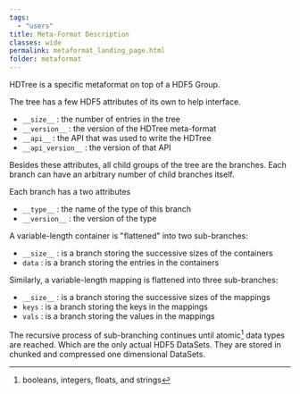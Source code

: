 ```yaml
---
tags:
  - "users"
title: Meta-Format Description
classes: wide
permalink: metaformat_landing_page.html
folder: metaformat
---
```


HDTree is a specific metaformat on top of a HDF5 Group.

The tree has a few HDF5 attributes of its own to help interface.
- `__size__` : the number of entries in the tree
- `__version__` : the version of the HDTree meta-format
- `__api__` : the API that was used to write the HDTree
- `__api_version__` : the version of that API

Besides these attributes, all child groups of the tree are the branches.
Each branch can have an arbitrary number of child branches itself.

Each branch has a two attributes
- `__type__` : the name of the type of this branch
- `__version__` : the version of the type

A variable-length container is "flattened" into two sub-branches:
- `__size__` : is a branch storing the successive sizes of the containers
- `data` : is a branch storing the entries in the containers

Similarly, a variable-length mapping is flattened into three sub-branches:
- `__size__` : is a branch storing the successive sizes of the mappings
- `keys` : is a branch storing the keys in the mappings
- `vals` : is a branch storing the values in the mappings

The recursive process of sub-branching continues until atomic[^1] data types are reached.
Which are the only actual HDF5 DataSets. They are stored in chunked and compressed 
one dimensional DataSets.

[^1]: booleans, integers, floats, and strings

